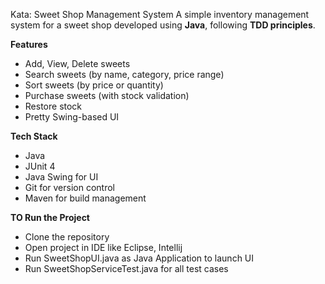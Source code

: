 Kata: Sweet Shop Management System
A simple inventory management system for a sweet shop developed using **Java**, following **TDD principles**.

**Features**
- Add, View, Delete sweets
- Search sweets (by name, category, price range)
- Sort sweets (by price or quantity)
- Purchase sweets (with stock validation)
- Restore stock
- Pretty Swing-based UI

**Tech Stack**
- Java
- JUnit 4
- Java Swing for UI
- Git for version control
- Maven for build management

**TO Run the Project**
- Clone the repository
- Open project in IDE like Eclipse, Intellij
- Run SweetShopUI.java as Java Application to launch UI
- Run SweetShopServiceTest.java for all test cases

  
